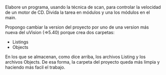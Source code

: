 Elabore un programa, usando la técnica de scan, para controlar la velocidad de un motor de CD. Divida la tarea en módulos y una los módulos en el main.

Propongo cambiar la version del proyecto por uno de una version más nueva del uVision (=>5.40) porque crea dos carpetas:
* Listings
* Objects

En los que se almacenan, como dice arriba, los archivos Listing y los archivos Objects.
De esa forma, la carpeta del proyecto queda más limpia y haciendo más facil el trabajo.
